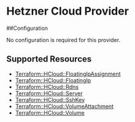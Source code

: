 # Hetzner Cloud Provider

##Configuration

No configuration is required for this provider.

## Supported Resources

* [Terraform::HCloud::FloatingIpAssignment](docs/providers/hcloud/FloatingIpAssignment.md)
* [Terraform::HCloud::FloatingIp](docs/providers/hcloud/FloatingIp.md)
* [Terraform::HCloud::Rdns](docs/providers/hcloud/Rdns.md)
* [Terraform::HCloud::Server](docs/providers/hcloud/Server.md)
* [Terraform::HCloud::SshKey](docs/providers/hcloud/SshKey.md)
* [Terraform::HCloud::VolumeAttachment](docs/providers/hcloud/VolumeAttachment.md)
* [Terraform::HCloud::Volume](docs/providers/hcloud/Volume.md)